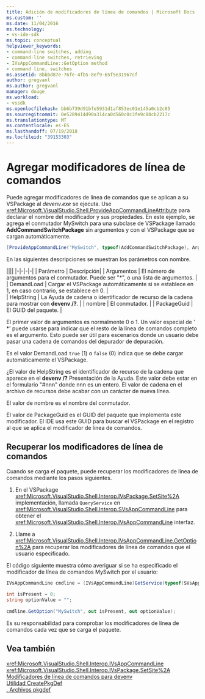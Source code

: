 ```yaml
---
title: Adición de modificadores de línea de comandos | Microsoft Docs
ms.custom: ''
ms.date: 11/04/2016
ms.technology:
- vs-ide-sdk
ms.topic: conceptual
helpviewer_keywords:
- command-line switches, adding
- command-line switches, retrieving
- IVsAppCommandLine::GetOption method
- command line, switches
ms.assetid: 8bbbd87e-76fe-4fb5-8ef9-65f5e31967cf
author: gregvanl
ms.author: gregvanl
manager: douge
ms.workload:
- vssdk
ms.openlocfilehash: bb6b739d91bfe5931d1af853ec01e145a0cb2c85
ms.sourcegitcommit: 0e5289414d90a314ca0d560c0c3fe9c88cb2217c
ms.translationtype: MT
ms.contentlocale: es-ES
ms.lasthandoff: 07/19/2018
ms.locfileid: "39153303"
---
```

# <a name="add-command-line-switches"></a>Agregar modificadores de línea de comandos
Puede agregar modificadores de línea de comandos que se aplican a su VSPackage al *devenv.exe* se ejecuta. Use <xref:Microsoft.VisualStudio.Shell.ProvideAppCommandLineAttribute> para declarar el nombre del modificador y sus propiedades. En este ejemplo, se agrega el conmutador MySwitch para una subclase de VSPackage llamado **AddCommandSwitchPackage** sin argumentos y con el VSPackage que se cargan automáticamente.  
  
```csharp  
[ProvideAppCommandLine("MySwitch", typeof(AddCommandSwitchPackage), Arguments = "0", DemandLoad = 1)]  
```  
  
 En las siguientes descripciones se muestran los parámetros con nombre.

||||
|-|-|-|-|
| Parámetro | Descripción|
| Argumentos | El número de argumentos para el conmutador. Puede ser "*", o una lista de argumentos. |
| DemandLoad |  Cargar el VSPackage automáticamente si se establece en 1, en caso contrario, se establece en 0. |  
| HelpString | La Ayuda de cadena o identificador de recurso de la cadena para mostrar con **devenv /?**. |
| nombre | El conmutador. |
| PackageGuid | El GUID del paquete. |  
  
 El primer valor de argumentos es normalmente 0 o 1. Un valor especial de ' *' puede usarse para indicar que el resto de la línea de comandos completo es el argumento. Esto puede ser útil para escenarios donde un usuario debe pasar una cadena de comandos del depurador de depuración.  
  
 Es el valor DemandLoad `true` (1) o `false` (0) indica que se debe cargar automáticamente el VSPackage.  
  
 ¿El valor de HelpString es el identificador de recurso de la cadena que aparece en el **devenv /?** Presentación de la Ayuda. Este valor debe estar en el formulario "#nnn" donde nnn es un entero. El valor de cadena en el archivo de recursos debe acabar con un carácter de nueva línea.  
  
 El valor de nombre es el nombre del conmutador.  
  
 El valor de PackageGuid es el GUID del paquete que implementa este modificador. El IDE usa este GUID para buscar el VSPackage en el registro al que se aplica el modificador de línea de comandos.  
  
## <a name="retrieve-command-line-switches"></a>Recuperar los modificadores de línea de comandos  
 Cuando se carga el paquete, puede recuperar los modificadores de línea de comandos mediante los pasos siguientes.  
  
1.  En el VSPackage <xref:Microsoft.VisualStudio.Shell.Interop.IVsPackage.SetSite%2A> implementación, llamada `QueryService` en <xref:Microsoft.VisualStudio.Shell.Interop.SVsAppCommandLine> para obtener el <xref:Microsoft.VisualStudio.Shell.Interop.IVsAppCommandLine> interfaz.  
  
2.  Llame a <xref:Microsoft.VisualStudio.Shell.Interop.IVsAppCommandLine.GetOption%2A> para recuperar los modificadores de línea de comandos que el usuario especificado.  
  
 El código siguiente muestra cómo averiguar si se ha especificado el modificador de línea de comandos MySwitch por el usuario:  
  
```csharp  
IVsAppCommandLine cmdline = (IVsAppCommandLine)GetService(typeof(SVsAppCommandLine));  
  
int isPresent = 0;  
string optionValue = "";  
  
cmdline.GetOption("MySwitch", out isPresent, out optionValue);  
```  
  
 Es su responsabilidad para comprobar los modificadores de línea de comandos cada vez que se carga el paquete.  
  
## <a name="see-also"></a>Vea también  
 <xref:Microsoft.VisualStudio.Shell.Interop.IVsAppCommandLine>   
 <xref:Microsoft.VisualStudio.Shell.Interop.IVsPackage.SetSite%2A>   
 [Modificadores de línea de comandos para devenv](../ide/reference/devenv-command-line-switches.md)   
 [Utilidad CreatePkgDef](../extensibility/internals/createpkgdef-utility.md)   
 [. Archivos pkgdef](../extensibility/modifying-the-isolated-shell-by-using-the-dot-pkgdef-file.md)